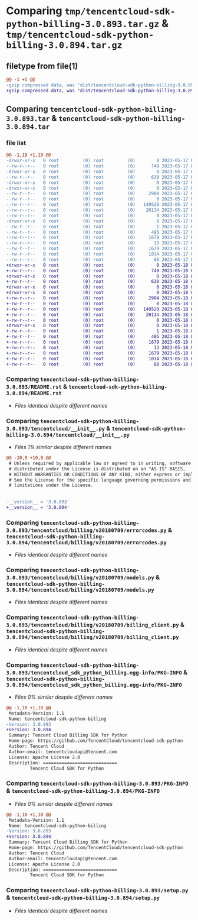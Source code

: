 # Comparing `tmp/tencentcloud-sdk-python-billing-3.0.893.tar.gz` & `tmp/tencentcloud-sdk-python-billing-3.0.894.tar.gz`

## filetype from file(1)

```diff
@@ -1 +1 @@
-gzip compressed data, was "dist/tencentcloud-sdk-python-billing-3.0.893.tar", last modified: Wed May 17 03:23:25 2023, max compression
+gzip compressed data, was "dist/tencentcloud-sdk-python-billing-3.0.894.tar", last modified: Thu May 18 00:16:48 2023, max compression
```

## Comparing `tencentcloud-sdk-python-billing-3.0.893.tar` & `tencentcloud-sdk-python-billing-3.0.894.tar`

### file list

```diff
@@ -1,19 +1,19 @@
-drwxr-xr-x   0 root         (0) root         (0)        0 2023-05-17 03:23:25.000000 tencentcloud-sdk-python-billing-3.0.893/
--rw-r--r--   0 root         (0) root         (0)      749 2023-05-17 03:23:24.000000 tencentcloud-sdk-python-billing-3.0.893/README.rst
-drwxr-xr-x   0 root         (0) root         (0)        0 2023-05-17 03:23:25.000000 tencentcloud-sdk-python-billing-3.0.893/tencentcloud/
--rw-r--r--   0 root         (0) root         (0)      630 2023-05-17 03:23:24.000000 tencentcloud-sdk-python-billing-3.0.893/tencentcloud/__init__.py
-drwxr-xr-x   0 root         (0) root         (0)        0 2023-05-17 03:23:25.000000 tencentcloud-sdk-python-billing-3.0.893/tencentcloud/billing/
-drwxr-xr-x   0 root         (0) root         (0)        0 2023-05-17 03:23:25.000000 tencentcloud-sdk-python-billing-3.0.893/tencentcloud/billing/v20180709/
--rw-r--r--   0 root         (0) root         (0)     2904 2023-05-17 03:23:24.000000 tencentcloud-sdk-python-billing-3.0.893/tencentcloud/billing/v20180709/errorcodes.py
--rw-r--r--   0 root         (0) root         (0)        0 2023-05-17 03:23:24.000000 tencentcloud-sdk-python-billing-3.0.893/tencentcloud/billing/v20180709/__init__.py
--rw-r--r--   0 root         (0) root         (0)   149520 2023-05-17 03:23:24.000000 tencentcloud-sdk-python-billing-3.0.893/tencentcloud/billing/v20180709/models.py
--rw-r--r--   0 root         (0) root         (0)    20134 2023-05-17 03:23:24.000000 tencentcloud-sdk-python-billing-3.0.893/tencentcloud/billing/v20180709/billing_client.py
--rw-r--r--   0 root         (0) root         (0)        0 2023-05-17 03:23:24.000000 tencentcloud-sdk-python-billing-3.0.893/tencentcloud/billing/__init__.py
-drwxr-xr-x   0 root         (0) root         (0)        0 2023-05-17 03:23:25.000000 tencentcloud-sdk-python-billing-3.0.893/tencentcloud_sdk_python_billing.egg-info/
--rw-r--r--   0 root         (0) root         (0)        1 2023-05-17 03:23:25.000000 tencentcloud-sdk-python-billing-3.0.893/tencentcloud_sdk_python_billing.egg-info/dependency_links.txt
--rw-r--r--   0 root         (0) root         (0)      485 2023-05-17 03:23:25.000000 tencentcloud-sdk-python-billing-3.0.893/tencentcloud_sdk_python_billing.egg-info/SOURCES.txt
--rw-r--r--   0 root         (0) root         (0)     1679 2023-05-17 03:23:25.000000 tencentcloud-sdk-python-billing-3.0.893/tencentcloud_sdk_python_billing.egg-info/PKG-INFO
--rw-r--r--   0 root         (0) root         (0)       13 2023-05-17 03:23:25.000000 tencentcloud-sdk-python-billing-3.0.893/tencentcloud_sdk_python_billing.egg-info/top_level.txt
--rw-r--r--   0 root         (0) root         (0)     1679 2023-05-17 03:23:25.000000 tencentcloud-sdk-python-billing-3.0.893/PKG-INFO
--rw-r--r--   0 root         (0) root         (0)     1014 2023-05-17 03:23:24.000000 tencentcloud-sdk-python-billing-3.0.893/setup.py
--rw-r--r--   0 root         (0) root         (0)       88 2023-05-17 03:23:25.000000 tencentcloud-sdk-python-billing-3.0.893/setup.cfg
+drwxr-xr-x   0 root         (0) root         (0)        0 2023-05-18 00:16:48.000000 tencentcloud-sdk-python-billing-3.0.894/
+-rw-r--r--   0 root         (0) root         (0)      749 2023-05-18 00:16:48.000000 tencentcloud-sdk-python-billing-3.0.894/README.rst
+drwxr-xr-x   0 root         (0) root         (0)        0 2023-05-18 00:16:48.000000 tencentcloud-sdk-python-billing-3.0.894/tencentcloud/
+-rw-r--r--   0 root         (0) root         (0)      630 2023-05-18 00:16:48.000000 tencentcloud-sdk-python-billing-3.0.894/tencentcloud/__init__.py
+drwxr-xr-x   0 root         (0) root         (0)        0 2023-05-18 00:16:48.000000 tencentcloud-sdk-python-billing-3.0.894/tencentcloud/billing/
+drwxr-xr-x   0 root         (0) root         (0)        0 2023-05-18 00:16:48.000000 tencentcloud-sdk-python-billing-3.0.894/tencentcloud/billing/v20180709/
+-rw-r--r--   0 root         (0) root         (0)     2904 2023-05-18 00:16:48.000000 tencentcloud-sdk-python-billing-3.0.894/tencentcloud/billing/v20180709/errorcodes.py
+-rw-r--r--   0 root         (0) root         (0)        0 2023-05-18 00:16:48.000000 tencentcloud-sdk-python-billing-3.0.894/tencentcloud/billing/v20180709/__init__.py
+-rw-r--r--   0 root         (0) root         (0)   149520 2023-05-18 00:16:48.000000 tencentcloud-sdk-python-billing-3.0.894/tencentcloud/billing/v20180709/models.py
+-rw-r--r--   0 root         (0) root         (0)    20134 2023-05-18 00:16:48.000000 tencentcloud-sdk-python-billing-3.0.894/tencentcloud/billing/v20180709/billing_client.py
+-rw-r--r--   0 root         (0) root         (0)        0 2023-05-18 00:16:48.000000 tencentcloud-sdk-python-billing-3.0.894/tencentcloud/billing/__init__.py
+drwxr-xr-x   0 root         (0) root         (0)        0 2023-05-18 00:16:48.000000 tencentcloud-sdk-python-billing-3.0.894/tencentcloud_sdk_python_billing.egg-info/
+-rw-r--r--   0 root         (0) root         (0)        1 2023-05-18 00:16:48.000000 tencentcloud-sdk-python-billing-3.0.894/tencentcloud_sdk_python_billing.egg-info/dependency_links.txt
+-rw-r--r--   0 root         (0) root         (0)      485 2023-05-18 00:16:48.000000 tencentcloud-sdk-python-billing-3.0.894/tencentcloud_sdk_python_billing.egg-info/SOURCES.txt
+-rw-r--r--   0 root         (0) root         (0)     1679 2023-05-18 00:16:48.000000 tencentcloud-sdk-python-billing-3.0.894/tencentcloud_sdk_python_billing.egg-info/PKG-INFO
+-rw-r--r--   0 root         (0) root         (0)       13 2023-05-18 00:16:48.000000 tencentcloud-sdk-python-billing-3.0.894/tencentcloud_sdk_python_billing.egg-info/top_level.txt
+-rw-r--r--   0 root         (0) root         (0)     1679 2023-05-18 00:16:48.000000 tencentcloud-sdk-python-billing-3.0.894/PKG-INFO
+-rw-r--r--   0 root         (0) root         (0)     1014 2023-05-18 00:16:48.000000 tencentcloud-sdk-python-billing-3.0.894/setup.py
+-rw-r--r--   0 root         (0) root         (0)       88 2023-05-18 00:16:48.000000 tencentcloud-sdk-python-billing-3.0.894/setup.cfg
```

### Comparing `tencentcloud-sdk-python-billing-3.0.893/README.rst` & `tencentcloud-sdk-python-billing-3.0.894/README.rst`

 * *Files identical despite different names*

### Comparing `tencentcloud-sdk-python-billing-3.0.893/tencentcloud/__init__.py` & `tencentcloud-sdk-python-billing-3.0.894/tencentcloud/__init__.py`

 * *Files 1% similar despite different names*

```diff
@@ -10,8 +10,8 @@
 # Unless required by applicable law or agreed to in writing, software
 # distributed under the License is distributed on an "AS IS" BASIS,
 # WITHOUT WARRANTIES OR CONDITIONS OF ANY KIND, either express or implied.
 # See the License for the specific language governing permissions and
 # limitations under the License.
 
 
-__version__ = '3.0.893'
+__version__ = '3.0.894'
```

### Comparing `tencentcloud-sdk-python-billing-3.0.893/tencentcloud/billing/v20180709/errorcodes.py` & `tencentcloud-sdk-python-billing-3.0.894/tencentcloud/billing/v20180709/errorcodes.py`

 * *Files identical despite different names*

### Comparing `tencentcloud-sdk-python-billing-3.0.893/tencentcloud/billing/v20180709/models.py` & `tencentcloud-sdk-python-billing-3.0.894/tencentcloud/billing/v20180709/models.py`

 * *Files identical despite different names*

### Comparing `tencentcloud-sdk-python-billing-3.0.893/tencentcloud/billing/v20180709/billing_client.py` & `tencentcloud-sdk-python-billing-3.0.894/tencentcloud/billing/v20180709/billing_client.py`

 * *Files identical despite different names*

### Comparing `tencentcloud-sdk-python-billing-3.0.893/tencentcloud_sdk_python_billing.egg-info/PKG-INFO` & `tencentcloud-sdk-python-billing-3.0.894/tencentcloud_sdk_python_billing.egg-info/PKG-INFO`

 * *Files 0% similar despite different names*

```diff
@@ -1,10 +1,10 @@
 Metadata-Version: 1.1
 Name: tencentcloud-sdk-python-billing
-Version: 3.0.893
+Version: 3.0.894
 Summary: Tencent Cloud Billing SDK for Python
 Home-page: https://github.com/TencentCloud/tencentcloud-sdk-python
 Author: Tencent Cloud
 Author-email: tencentcloudapi@tencent.com
 License: Apache License 2.0
 Description: ============================
         Tencent Cloud SDK for Python
```

### Comparing `tencentcloud-sdk-python-billing-3.0.893/PKG-INFO` & `tencentcloud-sdk-python-billing-3.0.894/PKG-INFO`

 * *Files 0% similar despite different names*

```diff
@@ -1,10 +1,10 @@
 Metadata-Version: 1.1
 Name: tencentcloud-sdk-python-billing
-Version: 3.0.893
+Version: 3.0.894
 Summary: Tencent Cloud Billing SDK for Python
 Home-page: https://github.com/TencentCloud/tencentcloud-sdk-python
 Author: Tencent Cloud
 Author-email: tencentcloudapi@tencent.com
 License: Apache License 2.0
 Description: ============================
         Tencent Cloud SDK for Python
```

### Comparing `tencentcloud-sdk-python-billing-3.0.893/setup.py` & `tencentcloud-sdk-python-billing-3.0.894/setup.py`

 * *Files identical despite different names*

